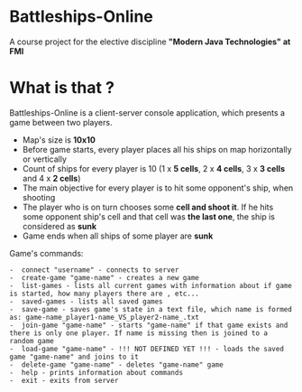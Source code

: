 # Battleships-Online
A course project for the elective discipline **"Modern Java Technologies" at FMI**

# What is that ?
Battleships-Online is a client-server console application, which presents a game between two players.
-  Map's size is **10x10** 
-  Before game starts, every player places all his ships on map horizontally or vertically
-  Count of ships for every player is 10 (1 x **5 cells**, 2 x **4 cells**, 3 x **3 cells** and 4 x **2 cells**) 
-  The main objective for every player is to hit some opponent's ship, when shooting 
-  The player who is on turn chooses some **cell and shoot it**. If he hits some opponent ship's cell and that cell was **the last one**, the ship is considered as **sunk**
- Game ends when all ships of some player are **sunk**

Game's commands:
```
-  connect "username" - connects to server
-  create-game "game-name" - creates a new game 
-  list-games - lists all current games with information about if game is started, how many players there are , etc...
-  saved-games - lists all saved games
-  save-game - saves game's state in a text file, which name is formed as: game-name_player1-name_VS_player2-name_.txt
-  join-game "game-name" - starts "game-name" if that game exists and there is only one player. If name is missing then is joined to a random game
-  load-game "game-name" - !!! NOT DEFINED YET !!! - loads the saved game "game-name" and joins to it 
-  delete-game "game-name" - deletes "game-name" game
-  help - prints information about commands
-  exit - exits from server
